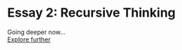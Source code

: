 # Essay 2: Recursive Thinking

Going deeper now...  
<a href="essay3.md" class="expand-essay">Explore further</a>
